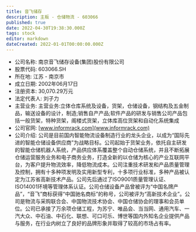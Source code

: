 ```yaml
---
title: 音飞储存
description: 主板 - 仓储物流 - 603066
published: true
date: 2022-04-30T19:38:30.000Z
tags: stock
editor: markdown
dateCreated: 2022-01-01T00:00:00.000Z
---
```


- 公司名称: 南京音飞储存设备(集团)股份有限公司
- 股票代码: 603066.SH
- 所在地: 江苏 - 南京市
- 成立日期: 2002年06月17日
- 注册资本: 30,070.29万元
- 法定代表人: 刘子力
- 主营业务: 主营业务:立体仓库系统及设备，货架，仓储设备，钢结构及五金制品，输送设备的设计，制造;销售自产产品;软件产品的研发与销售公司产品包括一般货架，特种货架，阁楼式货架，立体库高位货架和自动化系统集成
- 公司官网: [www.informrack.com](www.informrack.com)
- 公司介绍: 公司是目前国内智能物流设备制造行业的龙头企业，以成为“国际先进的智能仓储设备供应商”为战略目标。公司起始于货架业务，依托自主研发的智能仓储机器人系统，产品供应体系覆盖整个自动仓储系统，并且不断拓展仓储运营服务业务和电子商务业务，打造全新的以仓储为核心的产业互联网平台，为客户提升物流效率，降低物流成本。公司注重技术研发和产品质量管理及控制，拥有十多种项发明及实用新型专利，十多项行业标准，多种产品被认定为江苏省高新技术产品。公司先后通过了ISO9001质量管理认证、ISO14001环境等管理体系认证。公司仓储设备产品曾被评为“中国名牌产品”，“音飞”商标获得“中国驰名商标”的称号，公司被评为“高新技术企业”。公司是物流与采购联合会、中国物流技术协会、中国仓储协会的理事和会员单位。公司已承接了万余项仓储工程，为苏宁、唯品会、当当网、通用汽车、一汽大众、中石油、中石化、联想、可口可乐、博世等国内外知名企业提供产品与服务，在行业内树立了良好的品牌形象并取得了较高的市场占有率。


